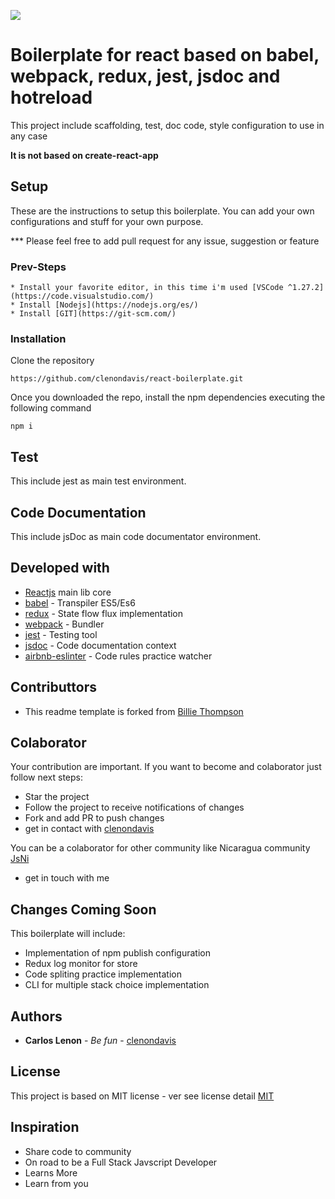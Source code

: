 ![](https://i.ytimg.com/vi/w9-1T1D0xlQ/maxresdefault.jpg)

# Boilerplate for react based on babel, webpack, redux, jest, jsdoc and hotreload
This project include scaffolding, test, doc code, style  configuration to use in any case

**It is not based on create-react-app**

## Setup
These are the instructions to setup this boilerplate. You can add your own configurations and stuff for your own purpose.

*** Please feel free to add pull request for any issue, suggestion or feature

### Prev-Steps
```
* Install your favorite editor, in this time i'm used [VSCode ^1.27.2](https://code.visualstudio.com/)
* Install [Nodejs](https://nodejs.org/es/)
* Install [GIT](https://git-scm.com/)
```

### Installation

Clone the repository

```
https://github.com/clenondavis/react-boilerplate.git
```
Once you downloaded the repo, install the npm dependencies executing the following command

```
npm i
```

## Test

This include jest as main test environment. 

## Code Documentation
This include jsDoc as main code documentator environment. 

## Developed with

* [Reactjs](https://reactjs.org/docs/getting-started.html) main lib core
* [babel](https://babeljs.io/) - Transpiler ES5/Es6
* [redux](https://redux.js.org/) - State flow flux implementation
* [webpack](https://webpack.js.org/) - Bundler
* [jest](hhttps://jestjs.io/docs/es-ES/getting-started) - Testing tool
* [jsdoc](http://usejsdoc.org/) - Code documentation context
* [airbnb-eslinter](https://www.npmjs.com/package/eslint-config-airbnb) - Code rules practice watcher


## Contributtors

* This readme template is forked from [Billie Thompson](https://gist.github.com/PurpleBooth)


## Colaborator

Your contribution are important. If you want to become and colaborator just follow next steps:
* Star the project
* Follow the project to receive notifications of changes
* Fork and add PR to push changes
* get in contact with [clenondavis](https://github.com/clenondavis)

You can be a colaborator for other community like Nicaragua community [JsNi](https://github.com/js-ni)
* get in touch with me

## Changes Coming Soon

This boilerplate will include:
* Implementation of npm publish configuration
* Redux log monitor for store
* Code spliting practice implementation
* CLI for multiple stack choice implementation

## Authors

* **Carlos Lenon** - *Be fun* - [clenondavis](https://github.com/clenondavis)

## License

This project is based on MIT license - ver see license detail [MIT](https://github.com/clenondavis/react-boilerplate/blob/master/LICENSE)

## Inspiration

* Share code to community
* On road to be a Full Stack Javscript Developer
* Learns More
* Learn from you

